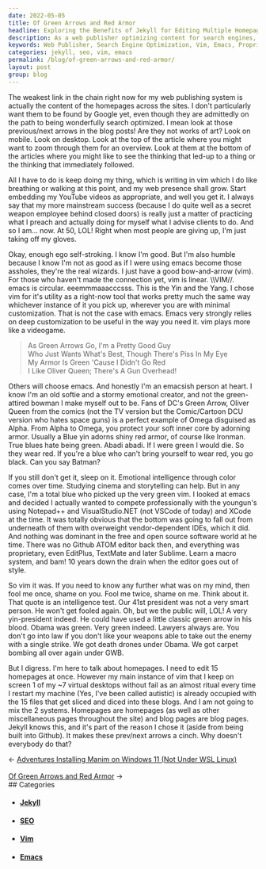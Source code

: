 ```yaml
---
date: 2022-05-05
title: Of Green Arrows and Red Armor
headline: Exploring the Benefits of Jekyll for Editing Multiple Homepages
description: As a web publisher optimizing content for search engines, I chose Vim for its utility over Emacs and am competing with the younguns using proprietary IDEs. I'm editing 15 homepages at once with Jekyll, and wondering why everyone doesn't do the same. I'm a lawyer, so I'm always prepared for a fight. Join me in my journey as I explore the potential pitfalls of using a macro system and discover why Jekyll is the best choice for editing multiple homepages.
keywords: Web Publisher, Search Engine Optimization, Vim, Emacs, Proprietary IDEs, Jekyll, Lawyer, Macros, Homepages, Editing, Multiple Homepages, Linear Tool, Circular Tool, Green Arrows, Red Armor, Prev/Next Arrows
categories: jekyll, seo, vim, emacs
permalink: /blog/of-green-arrows-and-red-armor/
layout: post
group: blog
---
```



The weakest link in the chain right now for my web publishing system is
actually the content of the homepages across the sites. I don't particularly
want them to be found by Google yet, even though they are admittedly on the
path to being wonderfully search optimized. I mean look at those previous/next
arrows in the blog posts! Are they not works of art? Look on mobile. Look on
desktop. Look at the top of the article where you might want to zoom through
them for an overview. Look at them at the bottom of the articles where you
might like to see the thinking that led-up to a thing or the thinking that
immediately followed.

All I have to do is keep doing my thing, which is writing in vim which I do
like breathing or walking at this point, and my web presence shall grow. Start
embedding my YouTube videos as appropriate, and well you get it. I always say
that my more mainstream success (because I do quite well as a secret weapon
employee behind closed doors) is really just a matter of practicing what I
preach and actually doing for myself what I advise clients to do. And so I
am... now. At 50, LOL! Right when most people are giving up, I'm just taking
off my gloves.

Okay, enough ego self-stroking. I know I'm good. But I'm also humble because I
know I'm not as good as if I were using emacs become those assholes, they're
the real wizards. I just have a good bow-and-arrow (vim). For those who haven't
made the connection yet, vim is linear. \\\\VIM//. emacs is circular.
eeemmmaaacccsss. This is the Yin and the Yang. I chose vim for it's utility as
a right-now tool that works pretty much the same way whichever instance of it
you pick up, wherever you are with minimal customization. That is not the case
with emacs. Emacs very strongly relies on deep customization to be useful in
the way you need it. vim plays more like a videogame.

> As Green Arrows Go, I'm a Pretty Good Guy\
> Who Just Wants What's Best, Though There's Piss In My Eye\
> My Armor Is Green 'Cause I Didn't Go Red\
> I Like Oliver Queen; There's A Gun Overhead!

Others will choose emacs. And honestly I'm an emacsish person at heart. I know
I'm an old softie and a stormy emotional creator, and not the green-attired
bowman I make myself out to be. Fans of DC's Green Arrow, Oliver Queen from the
comics (not the TV version but the Comic/Cartoon DCU version who hates space
guns) is a perfect example of Omega disguised as Alpha. From Alpha to Omega,
you protect your soft inner core by adorning armor. Usually a Blue yin adorns
shiny red armor, of course like Ironman. True blues hate being green. Abadi
abadi. If I were green I would die. So they wear red. If you're a blue who
can't bring yourself to wear red, you go black. Can you say Batman?

If you still don't get it, sleep on it. Emotional intelligence through color
comes over time. Studying cinema and storytelling can help. But in any case,
I'm a total blue who picked up the very green vim. I looked at emacs and
decided I actually wanted to compete professionally with the youngun's using
Notepad++ and VisualStudio.NET (not VSCode of today) and XCode at the time. It
was totally obvious that the bottom was going to fall out from underneath of
them with overweight vendor-dependent IDEs, which it did. And nothing was
dominant in the free and open source software world at he time. There was no
Github ATOM editor back then, and everything was proprietary, even EditPlus,
TextMate and later Sublime. Learn a macro system, and bam! 10 years down the
drain when the editor goes out of style.

So vim it was. If you need to know any further what was on my mind, then fool
me once, shame on you. Fool me twice, shame on me. Think about it. That quote
is an intelligence test. Our 41st president was not a very smart person. He
won't get fooled again. Oh, but we the public will, LOL! A very yin-president
indeed. He could have used a little classic green arrow in his blood. Obama was
green. Very green indeed. Lawyers always are. You don't go into law if you
don't like your weapons able to take out the enemy with a single strike. We got
death drones under Obama. We got carpet bombing all over again under GWB.

But I digress. I'm here to talk about homepages. I need to edit 15 homepages at
once. However my main instance of vim that I keep on screen 1 of my ~7 virtual
desktops without fail as an almost ritual every time I restart my machine (Yes,
I've been called autistic) is already occupied with the 15 files that get
sliced and diced into these blogs. And I am not going to mix the 2 systems.
Homepages are homepages (as well as other miscellaneous pages throughout the
site) and blog pages are blog pages. Jekyll knows this, and it's part of the
reason I chose it (aside from being built into Github). It makes these
prev/next arrows a cinch. Why doesn't everybody do that?

<div class="arrow-links"><div class="post-nav-prev"><span class="arrow">&larr;&nbsp;</span><a href="/blog/adventures-installing-manim-on-windows-11-not-under-wsl-linux/">Adventures Installing Manim on Windows 11 (Not Under WSL Linux)</a></div> &nbsp; <div class="post-nav-next"><a href="/blog/of-green-arrows-and-red-armor/">Of Green Arrows and Red Armor</a><span class="arrow">&nbsp;&rarr;</span></div></div>
## Categories

<ul>
<li><h4><a href='/jekyll/'>Jekyll</a></h4></li>
<li><h4><a href='/seo/'>SEO</a></h4></li>
<li><h4><a href='/vim/'>Vim</a></h4></li>
<li><h4><a href='/emacs/'>Emacs</a></h4></li></ul>